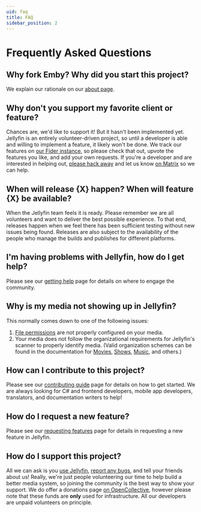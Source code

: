 ```yaml
---
uid: faq
title: FAQ
sidebar_position: 2
---
```


# Frequently Asked Questions

## Why fork Emby? Why did you start this project?

We explain our rationale on our [about page](xref:about).

## Why don't you support my favorite client or feature?

Chances are, we'd like to support it! But it hasn't been implemented yet.
Jellyfin is an entirely volunteer-driven project, so until a developer is able and willing to implement a feature, it likely won't be done.
We track our features on [our Fider instance](https://features.jellyfin.org), so please check that out, upvote the features you like, and add your own requests.
If you're a developer and are interested in helping out, [please hack away](xref:contrib-index) and let us know [on Matrix](xref:getting-help) so we can help.

## When will release {X} happen? When will feature {X} be available?

When the Jellyfin team feels it is ready.
Please remember we are all volunteers and want to deliver the best possible experience.
To that end, releases happen when we feel there has been sufficient testing without new issues being found.
Releases are also subject to the availability of the people who manage the builds and publishes for different platforms.

## I'm having problems with Jellyfin, how do I get help?

Please see our [getting help](xref:getting-help) page for details on where to engage the community.

## Why is my media not showing up in Jellyfin?

This normally comes down to one of the following issues:

1. [File permissions](https://wikipedia.org/wiki/File-system_permissions) are not properly configured on your media.
2. Your media does not follow the organizational requirements for Jellyfin's scanner to properly identify media. (Valid organization schemes can be found in the documentation for [Movies](xref:server-media-movies), [Shows](xref:server-media-shows), [Music](xref:server-media-music), and others.)

## How can I contribute to this project?

Please see our [contributing guide](xref:contrib-index) page for details on how to get started.
We are always looking for C# and frontend developers, mobile app developers, translators, and documentation writers to help!

## How do I request a new feature?

Please see our [requesting features](xref:contrib-issues#requesting-features) page for details in requesting a new feature in Jellyfin.

## How do I support this project?

All we can ask is you [use Jellyfin](xref:admin-installing), [report any bugs](xref:contrib-issues#reporting-bugs), and tell your friends about us!
Really, we're just people volunteering our time to help build a better media system, so joining the community is the best way to show your support.
We do offer a donations page [on OpenCollective](https://opencollective.com/jellyfin), however please note that these funds are **only** used for infrastructure. All our developers are unpaid volunteers on principle.
